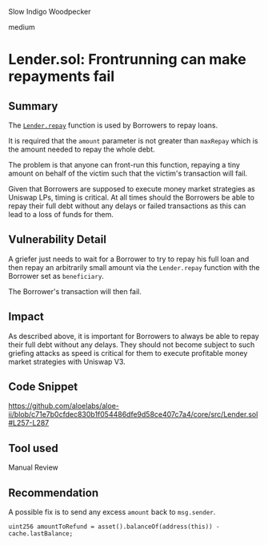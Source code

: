 Slow Indigo Woodpecker

medium

# Lender.sol: Frontrunning can make repayments fail
## Summary
The [`Lender.repay`](https://github.com/aloelabs/aloe-ii/blob/c71e7b0cfdec830b1f054486dfe9d58ce407c7a4/core/src/Lender.sol#L257-L287) function is used by Borrowers to repay loans.

It is required that the `amount` parameter is not greater than `maxRepay` which is the amount needed to repay the whole debt.

The problem is that anyone can front-run this function, repaying a tiny amount on behalf of the victim such that the victim's transaction will fail.

Given that Borrowers are supposed to execute money market strategies as Uniswap LPs, timing is critical.
At all times should the Borrowers be able to repay their full debt without any delays or failed transactions as this can lead to a loss of funds for them.

## Vulnerability Detail
A griefer just needs to wait for a Borrower to try to repay his full loan and then repay an arbitrarily small amount via the `Lender.repay` function with the Borrower set as `beneficiary`.

The Borrower's transaction will then fail.

## Impact
As described above, it is important for Borrowers to always be able to repay their full debt without any delays.
They should not become subject to such griefing attacks as speed is critical for them to execute profitable money market strategies with Uniswap V3.

## Code Snippet
https://github.com/aloelabs/aloe-ii/blob/c71e7b0cfdec830b1f054486dfe9d58ce407c7a4/core/src/Lender.sol#L257-L287

## Tool used
Manual Review

## Recommendation
A possible fix is to send any excess `amount` back to `msg.sender`.  

```solidity
uint256 amountToRefund = asset().balanceOf(address(this)) - cache.lastBalance;
```
